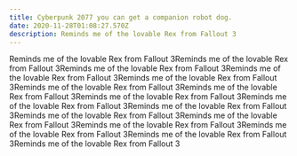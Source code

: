 ```yaml
---
title: Cyberpunk 2077 you can get a companion robot dog.
date: 2020-11-28T01:08:27.570Z
description: Reminds me of the lovable Rex from Fallout 3
---
```

Reminds me of the lovable Rex from Fallout 3Reminds me of the lovable Rex from Fallout 3Reminds me of the lovable Rex from Fallout 3Reminds me of the lovable Rex from Fallout 3Reminds me of the lovable Rex from Fallout 3Reminds me of the lovable Rex from Fallout 3Reminds me of the lovable Rex from Fallout 3Reminds me of the lovable Rex from Fallout 3Reminds me of the lovable Rex from Fallout 3Reminds me of the lovable Rex from Fallout 3Reminds me of the lovable Rex from Fallout 3Reminds me of the lovable Rex from Fallout 3Reminds me of the lovable Rex from Fallout 3Reminds me of the lovable Rex from Fallout 3Reminds me of the lovable Rex from Fallout 3Reminds me of the lovable Rex from Fallout 3
